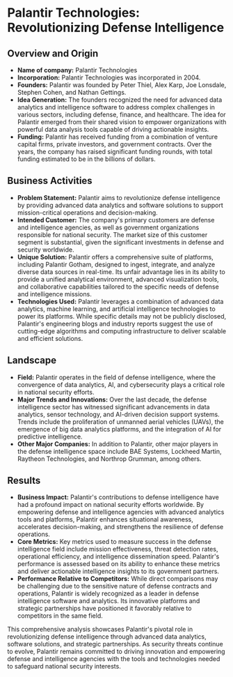 ﻿
# Palantir Technologies: Revolutionizing Defense Intelligence

## Overview and Origin

-   **Name of company:** Palantir Technologies
-   **Incorporation:** Palantir Technologies was incorporated in 2004.
-   **Founders:** Palantir was founded by Peter Thiel, Alex Karp, Joe Lonsdale, Stephen Cohen, and Nathan Gettings.
-   **Idea Generation:** The founders recognized the need for advanced data analytics and intelligence software to address complex challenges in various sectors, including defense, finance, and healthcare. The idea for Palantir emerged from their shared vision to empower organizations with powerful data analysis tools capable of driving actionable insights.
-   **Funding:** Palantir has received funding from a combination of venture capital firms, private investors, and government contracts. Over the years, the company has raised significant funding rounds, with total funding estimated to be in the billions of dollars.

## Business Activities

-   **Problem Statement:** Palantir aims to revolutionize defense intelligence by providing advanced data analytics and software solutions to support mission-critical operations and decision-making.
-   **Intended Customer:** The company's primary customers are defense and intelligence agencies, as well as government organizations responsible for national security. The market size of this customer segment is substantial, given the significant investments in defense and security worldwide.
-   **Unique Solution:** Palantir offers a comprehensive suite of platforms, including Palantir Gotham, designed to ingest, integrate, and analyze diverse data sources in real-time. Its unfair advantage lies in its ability to provide a unified analytical environment, advanced visualization tools, and collaborative capabilities tailored to the specific needs of defense and intelligence missions.
-   **Technologies Used:** Palantir leverages a combination of advanced data analytics, machine learning, and artificial intelligence technologies to power its platforms. While specific details may not be publicly disclosed, Palantir's engineering blogs and industry reports suggest the use of cutting-edge algorithms and computing infrastructure to deliver scalable and efficient solutions.

## Landscape

-   **Field:** Palantir operates in the field of defense intelligence, where the convergence of data analytics, AI, and cybersecurity plays a critical role in national security efforts.
-   **Major Trends and Innovations:** Over the last decade, the defense intelligence sector has witnessed significant advancements in data analytics, sensor technology, and AI-driven decision support systems. Trends include the proliferation of unmanned aerial vehicles (UAVs), the emergence of big data analytics platforms, and the integration of AI for predictive intelligence.
-   **Other Major Companies:** In addition to Palantir, other major players in the defense intelligence space include BAE Systems, Lockheed Martin, Raytheon Technologies, and Northrop Grumman, among others.

## Results

-   **Business Impact:** Palantir's contributions to defense intelligence have had a profound impact on national security efforts worldwide. By empowering defense and intelligence agencies with advanced analytics tools and platforms, Palantir enhances situational awareness, accelerates decision-making, and strengthens the resilience of defense operations.
-   **Core Metrics:** Key metrics used to measure success in the defense intelligence field include mission effectiveness, threat detection rates, operational efficiency, and intelligence dissemination speed. Palantir's performance is assessed based on its ability to enhance these metrics and deliver actionable intelligence insights to its government partners.
-   **Performance Relative to Competitors:** While direct comparisons may be challenging due to the sensitive nature of defense contracts and operations, Palantir is widely recognized as a leader in defense intelligence software and analytics. Its innovative platforms and strategic partnerships have positioned it favorably relative to competitors in the same field.

This comprehensive analysis showcases Palantir's pivotal role in revolutionizing defense intelligence through advanced data analytics, software solutions, and strategic partnerships. As security threats continue to evolve, Palantir remains committed to driving innovation and empowering defense and intelligence agencies with the tools and technologies needed to safeguard national security interests.
